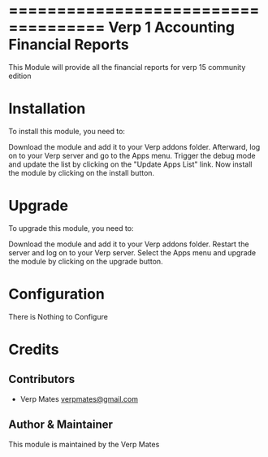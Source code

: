 ====================================
Verp 1 Accounting Financial Reports
====================================

This Module will provide all the financial reports for verp 15
community edition

Installation
============

To install this module, you need to:

Download the module and add it to your Verp addons folder. Afterward, log on to
your Verp server and go to the Apps menu. Trigger the debug mode and update the
list by clicking on the "Update Apps List" link. Now install the module by
clicking on the install button.

Upgrade
============

To upgrade this module, you need to:

Download the module and add it to your Verp addons folder. Restart the server
and log on to your Verp server. Select the Apps menu and upgrade the module by
clicking on the upgrade button.


Configuration
=============

There is Nothing to Configure


Credits
=======

Contributors
------------

* Verp Mates <verpmates@gmail.com>


Author & Maintainer
-------------------

This module is maintained by the Verp Mates